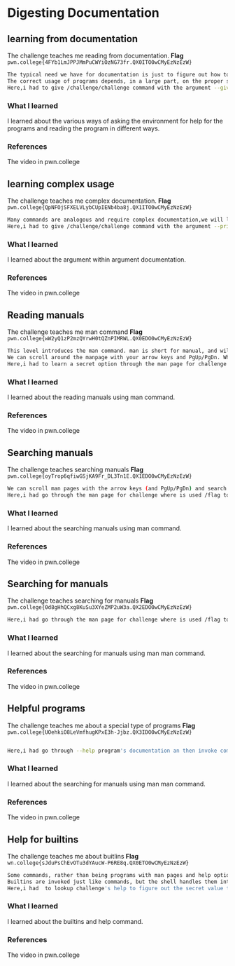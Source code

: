 # Digesting Documentation
## learning from documentation
The challenge teaches me reading from documentation.
**Flag** `pwn.college{4FYb1LmJPPJMmPuCWYiOzNG73fr.QX0ITO0wCMyEzNzEzW}`
``` bash
The typical need we have for documentation is just to figure out how to use all the programs, and a specific case of that is figuring out what arguments to specify on the command line.
The correct usage of programs depends, in a large part, on the proper specification of arguments to them.
Here,i had to give /challenge/challenge command with the argument --giveflag with proper documentation to get my flag.
```
### What I learned
I learned about the various ways of asking the environment for help for the programs and reading the program in different ways.
### References
The video in pwn.college


## learning complex usage
The challenge teaches me complex documentation.
**Flag** `pwn.college{QpNFOjSFXELVLybCUpIENb4ba8j.QX1ITO0wCMyEzNzEzW}`
``` bash
Many commands are analogous and require complex documentation,we will learn all that in depth later.
Here,i had to give /challenge/challenge command with the argument --printfile which in turn needed /flag argument with proper documentation to get my flag.
```
### What I learned
I learned about the argument within argument documentation.
### References
The video in pwn.college


## Reading manuals
The challenge teaches me man command
**Flag** `pwn.college{wW2yQ1zP2mzQYrwH0tQZnPIMRWL.QX0EDO0wCMyEzNzEzW}`
``` bash
This level introduces the man command. man is short for manual, and will display (if available) the manual of the command we pass as an argument.
We can scroll around the manpage with your arrow keys and PgUp/PgDn. When we are done reading the manpage, we can hit q to quit.
Here,i had to learn a secret option through the man page for challenge which i read and understood in order to invoke the /challenge/challenge with proper arguments  to get my flag.
```
### What I learned
I learned about the reading manuals using man command.
### References
The video in pwn.college


## Searching manuals
The challenge teaches searching manuals
**Flag** `pwn.college{oyTrop6qfiwGSjKA9Fr_DL3Tn1E.QX1EDO0wCMyEzNzEzW}`
``` bash
We can scroll man pages with the arrow keys (and PgUp/PgDn) and search with /. After searching, we can hit n to go to the next result and N to go to the previous result. Instead of /, we can use ? to search backwards.
Here,i had go through the man page for challenge where is used /flag to search for the argument that would give me my flag and then invoked /challenge/chllenge with the proper argument to get my flag.
```
### What I learned
I learned about the searching manuals using man command.
### References
The video in pwn.college


## Searching for manuals
The challenge teaches searching for manuals
**Flag** `pwn.college{0d8gHhQCxg8KuSu3XYeZMP2uW3a.QX2EDO0wCMyEzNzEzW}`
``` bash
Here,i had go through the man page for challenge where is used /flag to search for the argument that would give me my flag and then invoked /challenge/chllenge with the proper argument to get my flag.
```
### What I learned
I learned about the searching for manuals using man man command.
### References
The video in pwn.college


## Helpful programs
The challenge teaches me about a special type of programs
**Flag** `pwn.college{UOehkiO8LeVmfhugKPxE3h-Jjbz.QX3IDO0wCMyEzNzEzW}`
``` bash

Here,i had go through --help program's documentation an then invoke commands accordingly to get my flag.
```
### What I learned
I learned about the searching for manuals using man man command.
### References
The video in pwn.college


## Help for builtins
The challenge teaches me about buitlins
**Flag** `wn.college{sJduPsChEvOTu3dYAucW-P6RE8q.QX0ETO0wCMyEzNzEzW}`
``` bash
Some commands, rather than being programs with man pages and help options, are built into the shell itself. These are called builtins.
Builtins are invoked just like commands, but the shell handles them internally instead of launching other programs.
Here,i had  to lookup challenge's help to figure out the secret value to pass to it to get my flag.
```
### What I learned
I learned about the builtins and help command.
### References
The video in pwn.college
